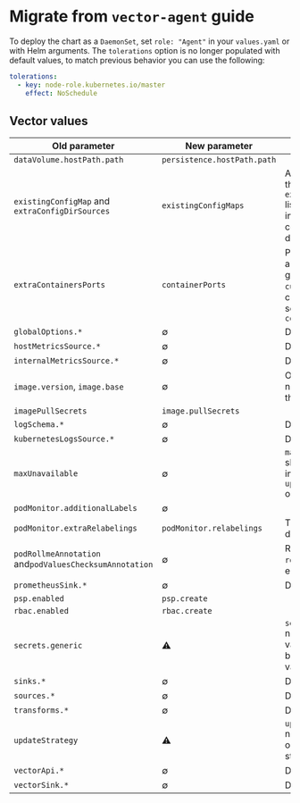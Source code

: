 # Migrate from `vector-agent` guide

To deploy the chart as a `DaemonSet`, set `role: "Agent"` in your `values.yaml` or with Helm arguments.
The `tolerations` option is no longer populated with default values, to match previous behavior you
can use the following:

```yaml
tolerations:
  - key: node-role.kubernetes.io/master
    effect: NoSchedule
```

## Vector values

| Old parameter | New parameter | Comment |
| ------------- | ------------- | ------- |
| `dataVolume.hostPath.path` | `persistence.hostPath.path` | |
| `existingConfigMap` and `extraConfigDirSources` | `existingConfigMaps` | All ConfigMaps in the `existingConfigMaps` list are projected into Vector's configuration directory |
| `extraContainersPorts` | `containerPorts` | Ports will be automatically generated from `customConfig` but can be manually set with `containerPorts` |
| `globalOptions.*` | ∅ | Deprecated |
| `hostMetricsSource.*` | ∅ | Deprecated |
| `internalMetricsSource.*` | ∅ | Deprecated |
| `image.version`, `image.base` | ∅ | Only `image.tag` is now used to set the Vector tag |
| `imagePullSecrets` | `image.pullSecrets` | |
| `logSchema.*` | ∅ | Deprecated |
| `kubernetesLogsSource.*` | ∅ | Deprecated |
| `maxUnavailable` | ∅ | `maxUnavailable` should be passed in as part of the `updateStrategy` object |
| `podMonitor.additionalLabels` | ∅ | |
| `podMonitor.extraRelabelings` | `podMonitor.relabelings` | The chart adds no default relabelings |
| `podRollmeAnnotation` and`podValuesChecksumAnnotation` | ∅ | Replaced by `rollWorkload`, enabled by default |
| `prometheusSink.*` | ∅ | Deprecated |
| `psp.enabled` | `psp.create` | |
| `rbac.enabled` | `rbac.create` | |
| `secrets.generic` | ⚠️ | `secrets.generic` now takes raw values rather than base64 encoded values |
| `sinks.*` | ∅ | Deprecated |
| `sources.*` | ∅ | Deprecated |
| `transforms.*` | ∅ | Deprecated |
| `updateStrategy` | ⚠️ | `updateStrategy` now takes an object instead of a string |
| `vectorApi.*` | ∅ | Deprecated |
| `vectorSink.*` | ∅ | Deprecated |
